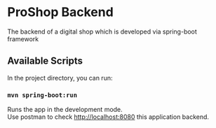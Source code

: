 # ProShop Backend

The backend of a digital shop which is developed via spring-boot framework

## Available Scripts

In the project directory, you can run:

### `mvn spring-boot:run`

Runs the app in the development mode.\
Use postman to check [http://localhost:8080](http://localhost:8080) this application backend.
